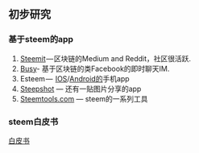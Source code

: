 ## 初步研究

### 基于steem的app
1. [Steemit](https://link.zhihu.com/?target=https%3A//steemit.com/) — 区块链的Medium and Reddit，社区很活跃.  
2. [Busy](https://link.zhihu.com/?target=https%3A//busy.org/)- 基于区块链的类Facebook的即时聊天IM.  
3. Esteem —  [IOS](https://link.zhihu.com/?target=https%3A//itunes.apple.com/WebObjects/MZStore.woa/wa/viewSoftware%3Fid%3D1141397898%26mt%3D8)/[Android的](https://link.zhihu.com/?target=https%3A//play.google.com/store/apps/details%3Fid%3Dcom.netsolutions.esteem)手机app  
4. [Steepshot](https://link.zhihu.com/?target=https%3A//steemit.com/steemit/%40steepshot/announcement-steepshot-ex-steemstagram-android-alpha-test-version) — 还有一贴图片分享的app  
5. [Steemtools.com](https://link.zhihu.com/?target=http%3A//steemtools.com/) — steem的一系列工具  

### steem白皮书
[白皮书](https://github.com/tongxiaofeng/steem-cn/blob/master/SteemWhitePaper-CN.md)  
